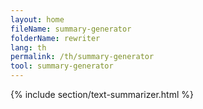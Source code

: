 ```yaml
---
layout: home
fileName: summary-generator
folderName: rewriter
lang: th
permalink: /th/summary-generator
tool: summary-generator
---
```

{% include section/text-summarizer.html %}
